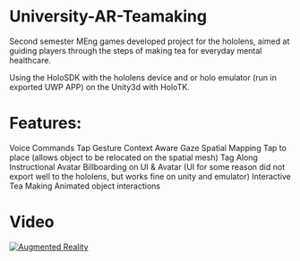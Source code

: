 # University-AR-Teamaking

Second semester MEng games developed project for the hololens, aimed at guiding players through the steps of making tea for everyday mental healthcare.

Using the HoloSDK with the hololens device and or holo emulator (run in exported UWP APP) on the Unity3d with HoloTK.

# Features:
Voice Commands
Tap Gesture
Context Aware Gaze
Spatial Mapping
Tap to place (allows object to be relocated on the spatial mesh)
Tag Along Instructional Avatar
Billboarding on UI & Avatar (UI for some reason did not export well to the hololens, but works fine on unity and emulator)
Interactive Tea Making
Animated object interactions

# Video
[![Augmented Reality](https://img.youtube.com/vi/bij-FWAYmGQ/0.jpg)](https://www.youtube.com/watch?v=bij-FWAYmGQ)
